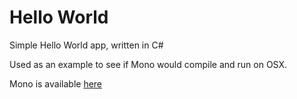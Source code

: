# Hello World

Simple Hello World app, written in C#

Used as an example to see if Mono would compile and run on OSX.

Mono is available [here](http://www.mono-project.com/Mono:OSX)